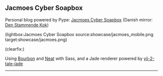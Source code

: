 <!--
Title: Showcase
Description: Projects powered by Pype
Keywords: pype, showcase, projects
-->
## Jacmoes Cyber Soapbox

Personal blog powered by Pype: [Jacmoes Cyber Soapbox](https://jacmoe.dk/) (Danish mirror: [Den Stammende Kok](https://hjem.jacmoe.dk/))

(lightbox:Jacmoes Cyber Soapbox source:showcase/jacmoes_mobile.png target:showcase/jacmoes.png)

(clearfix:)

Using [Bourbon](http://bourbon.io/) and [Neat](http://neat.bourbon.io/) with Sass, and a Jade renderer powered by [yii-2-tale-jade](https://packagist.org/packages/jacmoe/yii2-tale-jade)

------------

